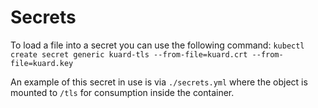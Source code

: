 # Secrets

To load a file into a secret you can use the following command: `kubectl create secret generic kuard-tls --from-file=kuard.crt --from-file=kuard.key`

An example of this secret in use is via `./secrets.yml` where the object is mounted to `/tls` for consumption inside the container.